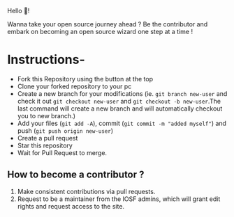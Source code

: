 Hello 👋!

Wanna take your open source journey ahead ? Be the contributor and embark on becoming an open source wizard one step at a time !  

# Instructions-

* Fork this Repository using the button at the top
* Clone your forked repository to your pc
* Create a new branch for your modifications (ie. ```git branch new-user``` and check it out ```git checkout new-user``` and ```git checkout -b new-user```.The last command will create a new branch and will automatically checkout you to new branch.)
* Add your files (```git add -A```), commit (```git commit -m "added myself"```) and push (```git push origin new-user```)
* Create a pull request
* Star this repository
* Wait for Pull Request to merge.

## How to become a contributor ?
1. Make consistent contributions via pull requests.
2. Request to be a maintainer from the IOSF admins, which will grant edit rights and request access to the site.
